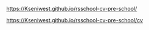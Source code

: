 https://Kseniwest.github.io/rsschool-cv-pre-school/

https://Kseniwest.github.io/rsschool-cv-pre-school/cv
